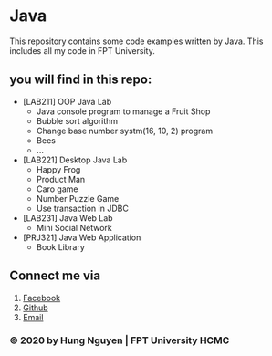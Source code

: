 # Java
This repository contains some code examples written by Java. This includes all my code in FPT University.

## you will find in this repo:
- [LAB211] OOP Java Lab
   - Java console program to manage a Fruit Shop
   - Bubble sort algorithm
   - Change base number systm(16, 10, 2) program
   - Bees
   - ...
- [LAB221] Desktop Java Lab
  - Happy Frog
  - Product Man
  - Caro game
  - Number Puzzle Game
  - Use transaction in JDBC
- [LAB231] Java Web Lab
  - Mini Social Network
- [PRJ321] Java Web Application
  - Book Library

## Connect me via
1. [Facebook](https://www.facebook.com/profile.php?id=100010015451215)
2. [Github](https://github.com/HungNV7)
3. [Email](nghungg0811@gmail.com)

### © 2020 by Hung Nguyen | FPT University HCMC

